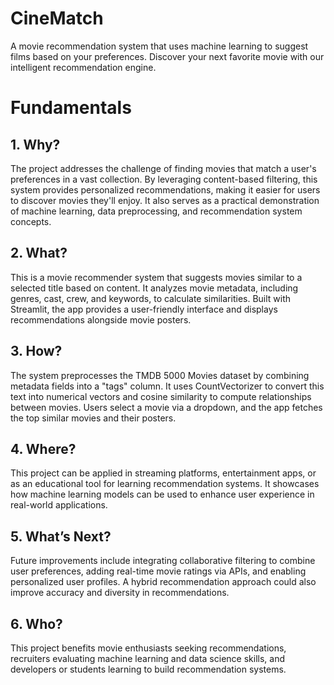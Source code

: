 # CineMatch
 A movie recommendation system that uses machine learning to suggest films based on your preferences. Discover your next favorite movie with our intelligent recommendation engine.

# Fundamentals
 ## 1. Why?
 The project addresses the challenge of finding movies that match a user's preferences in a vast collection. By leveraging content-based filtering, this system provides personalized recommendations, making it easier for users to discover movies they'll enjoy. It also serves as a practical demonstration of machine learning, data preprocessing, and recommendation system concepts.

 ## 2. What?
 This is a movie recommender system that suggests movies similar to a selected title based on content. It analyzes movie metadata, including genres, cast, crew, and keywords, to calculate similarities. Built with Streamlit, the app provides a user-friendly interface and displays recommendations alongside movie posters.

 ## 3. How?
 The system preprocesses the TMDB 5000 Movies dataset by combining metadata fields into a "tags" column. It uses CountVectorizer to convert this text into numerical vectors and cosine similarity to compute relationships between movies. Users select a movie via a dropdown, and the app fetches the top similar movies and their posters.

 ## 4. Where?
This project can be applied in streaming platforms, entertainment apps, or as an educational tool for learning recommendation systems. It showcases how machine learning models can be used to enhance user experience in real-world applications.

## 5. What’s Next?
Future improvements include integrating collaborative filtering to combine user preferences, adding real-time movie ratings via APIs, and enabling personalized user profiles. A hybrid recommendation approach could also improve accuracy and diversity in recommendations.

## 6. Who?
This project benefits movie enthusiasts seeking recommendations, recruiters evaluating machine learning and data science skills, and developers or students learning to build recommendation systems.


